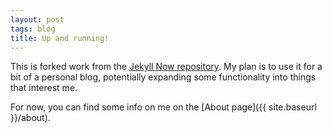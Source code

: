 ```yaml
---
layout: post
tags: blog
title: Up and running!
---
```


This is forked work from the 
[Jekyll Now repository](https://github.com/barryclark/jekyll-now). 
My plan is to use it for a bit of a personal blog, potentially expanding some 
functionality into things that interest me.

For now, you can find some info on me on the 
[About page]({{ site.baseurl }}/about).
